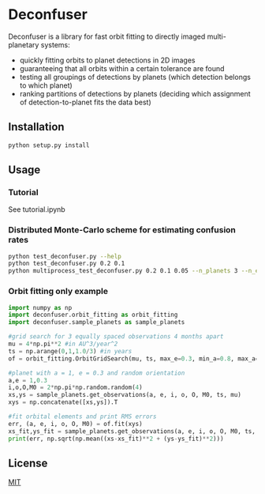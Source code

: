 # Deconfuser

Deconfuser is a library for fast orbit fitting to directly imaged multi-planetary systems:
* quickly fitting orbits to planet detections in 2D images
* guaranteeing that all orbits within a certain tolerance are found
* testing all groupings of detections by planets (which detection belongs to which planet)
* ranking partitions of detections by planets (deciding which assignment of detection-to-planet fits the data best)

## Installation

```bash
python setup.py install
```

## Usage

### Tutorial
See tutorial.ipynb

### Distributed Monte-Carlo scheme for estimating confusion rates
```bash
python test_deconfuser.py --help
python test_deconfuser.py 0.2 0.1
python multiprocess_test_deconfuser.py 0.2 0.1 0.05 --n_planets 3 --n_epochs 3 --cadence 0.5 --min_a 0.5 --max_a 1.5 --n_processes 4 --n_systems 100 > results.txt
```

### Orbit fitting only example

```python
import numpy as np
import deconfuser.orbit_fitting as orbit_fitting
import deconfuser.sample_planets as sample_planets

#grid search for 3 equally spaced observations 4 months apart
mu = 4*np.pi**2 #in AU^3/year^2
ts = np.arange(0,1,1.0/3) #in years
of = orbit_fitting.OrbitGridSearch(mu, ts, max_e=0.3, min_a=0.8, max_a=1.2, tol=0.1)

#planet with a = 1, e = 0.3 and random orientation
a,e = 1,0.3
i,o,O,M0 = 2*np.pi*np.random.random(4)
xs,ys = sample_planets.get_observations(a, e, i, o, O, M0, ts, mu)
xys = np.concatenate([xs,ys]).T

#fit orbital elements and print RMS errors
err, (a, e, i, o, O, M0) = of.fit(xys)
xs_fit,ys_fit = sample_planets.get_observations(a, e, i, o, O, M0, ts, mu)
print(err, np.sqrt(np.mean((xs-xs_fit)**2 + (ys-ys_fit)**2)))
```


## License
[MIT](https://choosealicense.com/licenses/mit/)
